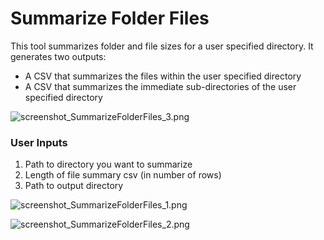 # Summarize Folder Files

This tool summarizes folder and file sizes for a user specified directory. It generates two outputs:
- A CSV that summarizes the files within the user specified directory
- A CSV that summarizes the immediate sub-directories of the user specified directory

![screenshot_SummarizeFolderFiles_3.png](https://raw.githubusercontent.com/mpanunto/PanunTools/main/docs/screenshot_SummarizeFolderFiles_3.png)

### User Inputs

1. Path to directory you want to summarize
2. Length of file summary csv (in number of rows)
3. Path to output directory

![screenshot_SummarizeFolderFiles_1.png](/docs/screenshot_SummarizeFolderFiles_1.png?raw=true)

![screenshot_SummarizeFolderFiles_2.png](/docs/screenshot_SummarizeFolderFiles_2.png?raw=true)
